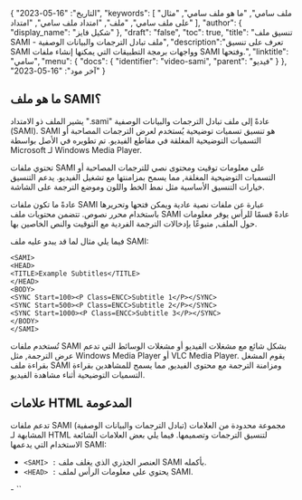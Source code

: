 {
"التاريخ": "16-05-2023",
  "keywords": [
"ملف سامي",
"ما هو ملف سامي",
"مثال على ملف سامي",
"ملف",
"امتداد ملف سامي",
"امتداد"
],
  "author": {
"display_name": "شكيل فايز"
},
"draft": "false",
"toc": true,
"title": "تنسيق ملف SAMI - ملف تبادل الترجمات والبيانات الوصفية",
  "description":"تعرف على تنسيق SAMI وواجهات برمجة التطبيقات التي يمكنها إنشاء ملفات SAMI وفتحها.",
"linktitle": "سامي",
  "menu": {
    "docs": {
      "identifier": "video-sami",
"parent": "فيديو"
}
},
"آخر مود": "16-05-2023"
}

## ما هو ملف SAMI؟

يشير الملف ذو الامتداد ".sami" عادةً إلى ملف تبادل الترجمات والبيانات الوصفية (SAMI). SAMI هو تنسيق تسميات توضيحية يُستخدم لعرض الترجمات المصاحبة أو التسميات التوضيحية المغلقة في مقاطع الفيديو. تم تطويره في الأصل بواسطة Microsoft لـ Windows Media Player.

تحتوي ملفات SAMI على معلومات توقيت ومحتوى نصي للترجمات المصاحبة أو التسميات التوضيحية المغلقة, مما يسمح بمزامنتها مع تشغيل الفيديو. يدعم التنسيق خيارات التنسيق الأساسية مثل نمط الخط واللون وموضع الترجمة على الشاشة.

عادةً ما تكون ملفات SAMI عبارة عن ملفات نصية عادية ويمكن فتحها وتحريرها باستخدام محرر نصوص. تتضمن محتويات ملف SAMI عادةً قسمًا للرأس يوفر معلومات حول الملف, متبوعًا بإدخالات الترجمة الفردية مع التوقيت والنص الخاصين بها.

فيما يلي مثال لما قد يبدو عليه ملف SAMI:

```
<SAMI>
<HEAD>
<TITLE>Example Subtitles</TITLE>
</HEAD>
<BODY>
<SYNC Start=100><P Class=ENCC>Subtitle 1</P></SYNC>
<SYNC Start=500><P Class=ENCC>Subtitle 2</P></SYNC>
<SYNC Start=1000><P Class=ENCC>Subtitle 3</P></SYNC>
</BODY>
</SAMI>
```

تُستخدم ملفات SAMI بشكل شائع مع مشغلات الفيديو أو مشغلات الوسائط التي تدعم عرض الترجمة, مثل Windows Media Player أو VLC Media Player. يقوم المشغل بقراءة ملف SAMI ومزامنة الترجمة مع محتوى الفيديو, مما يسمح للمشاهدين بقراءة التسميات التوضيحية أثناء مشاهدة الفيديو.

## علامات HTML المدعومة

تدعم ملفات SAMI (تبادل الترجمات والبيانات الوصفية) مجموعة محدودة من العلامات المشابهة لـ HTML لتنسيق الترجمات وتصميمها. فيما يلي بعض العلامات الشائعة الاستخدام التي يدعمها SAMI:

- ``<SAMI> :`` العنصر الجذري الذي يغلف ملف SAMI بأكمله.
- ``<HEAD> :`` يحتوي على معلومات الرأس لملف SAMI.
<html>- ``<TITLE> :`` يحدد عنوان ملف SAMI. </html>
- ``<BODY style=";text-align:right;direction:rtl"> :`` يشمل إدخالات الترجمة ومعلومات التوقيت الخاصة بها.
- ``<SYNC> :`` يمثل نقطة تزامن لإدخال الترجمة. فهو يحدد التوقيت الذي يجب أن يتم عرض الترجمة فيه.
- ``<P style=";text-align:right;direction:rtl"> :`` يتضمن محتوى النص الفعلي للترجمة. يتم استخدامه عادة داخل<SYNC> حاجز.
<html>- `` <FONT>:`` تحديد خصائص الخط للنص المرفق. يمكن استخدام سمات مثل اللون والوجه والحجم والنمط لتعديل مظهر الخط.</font>
- ``<BR> :`` إدراج فاصل أسطر ضمن الترجمة.
<html>- `` <B>:`` يعرض النص المرفق بالخط العريض.</b>
<html>- `` <I>:`` يعرض النص المرفق بخط مائل.</i>
<html>- `` <U>:`` يجعل النص المرفق تحته خط.</u>
- ``<C> :`` يحدد موضع نص الترجمة أو محاذاته على الشاشة. وهو يدعم سمات مثل المركز, والأوسط, واليسار, واليمين, والأعلى, والأسفل, ومجموعاتها.
- ``<LANG> :`` يحدد رمز اللغة لنص الترجمة. يساعد في تحديد لغة الترجمة.

هذه بعض العلامات الأساسية التي تدعمها ملفات SAMI. من المهم ملاحظة أن SAMI لا يدعم النطاق الكامل لعلامات وسمات HTML. تركز العلامات المدعومة بشكل أساسي على تصميم الترجمات ووضعها بدلاً من توفير هيكلة واسعة النطاق للمستندات أو التفاعل.

## مراجع
* [سامي](https://en.wikipedia.org/wiki/SAMI)

